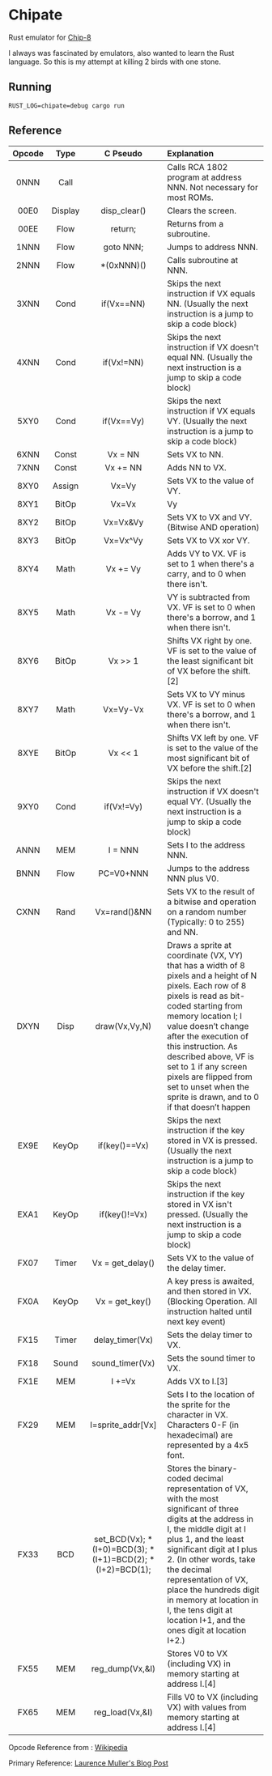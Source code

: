 # Chipate

Rust emulator for [Chip-8](https://en.wikipedia.org/wiki/CHIP-8)

I always was fascinated by emulators, also wanted to learn the Rust language.  So this is my attempt at killing 2 birds with one stone.

## Running

```
RUST_LOG=chipate=debug cargo run
```

## Reference

Opcode| Type | C Pseudo | Explanation
:---:|:---:|:---:|:---
0NNN | Call | | Calls RCA 1802 program at address NNN. Not necessary for most ROMs.
00E0 | Display | disp_clear() | Clears the screen.
00EE | Flow | return; | Returns from a subroutine.
1NNN | Flow | goto NNN; | Jumps to address NNN.
2NNN | Flow | *(0xNNN)() | Calls subroutine at NNN.
3XNN | Cond | if(Vx==NN) | Skips the next instruction if VX equals NN. (Usually the next instruction is a jump to skip a code block)
4XNN | Cond | if(Vx!=NN) | Skips the next instruction if VX doesn't equal NN. (Usually the next instruction is a jump to skip a code block)
5XY0 | Cond | if(Vx==Vy) | Skips the next instruction if VX equals VY. (Usually the next instruction is a jump to skip a code block)
6XNN | Const | Vx = NN | Sets VX to NN.
7XNN | Const | Vx += NN | Adds NN to VX.
8XY0 | Assign | Vx=Vy | Sets VX to the value of VY.
8XY1 | BitOp | Vx=Vx|Vy | Sets VX to VX or VY. (Bitwise OR operation)
8XY2 | BitOp | Vx=Vx&Vy | Sets VX to VX and VY. (Bitwise AND operation)
8XY3 | BitOp | Vx=Vx^Vy | Sets VX to VX xor VY.
8XY4 | Math | Vx += Vy | Adds VY to VX. VF is set to 1 when there's a carry, and to 0 when there isn't.
8XY5 | Math | Vx -= Vy | VY is subtracted from VX. VF is set to 0 when there's a borrow, and 1 when there isn't.
8XY6 | BitOp | Vx >> 1 | Shifts VX right by one. VF is set to the value of the least significant bit of VX before the shift.[2]
8XY7 | Math | Vx=Vy-Vx | Sets VX to VY minus VX. VF is set to 0 when there's a borrow, and 1 when there isn't.
8XYE | BitOp | Vx << 1 | Shifts VX left by one. VF is set to the value of the most significant bit of VX before the shift.[2]
9XY0 | Cond | if(Vx!=Vy) | Skips the next instruction if VX doesn't equal VY. (Usually the next instruction is a jump to skip a code block)
ANNN | MEM | I = NNN | Sets I to the address NNN.
BNNN | Flow | PC=V0+NNN | Jumps to the address NNN plus V0.
CXNN | Rand | Vx=rand()&NN | Sets VX to the result of a bitwise and operation on a random number (Typically: 0 to 255) and NN.
DXYN | Disp | draw(Vx,Vy,N) | Draws a sprite at coordinate (VX, VY) that has a width of 8 pixels and a height of N pixels. Each row of 8 pixels is read as bit-coded starting from memory location I; I value doesn’t change after the execution of this instruction. As described above, VF is set to 1 if any screen pixels are flipped from set to unset when the sprite is drawn, and to 0 if that doesn’t happen
EX9E | KeyOp | if(key()==Vx) | Skips the next instruction if the key stored in VX is pressed. (Usually the next instruction is a jump to skip a code block)
EXA1 | KeyOp | if(key()!=Vx) | Skips the next instruction if the key stored in VX isn't pressed. (Usually the next instruction is a jump to skip a code block)
FX07 | Timer | Vx = get_delay() | Sets VX to the value of the delay timer.
FX0A | KeyOp | Vx = get_key() | A key press is awaited, and then stored in VX. (Blocking Operation. All instruction halted until next key event)
FX15 | Timer | delay_timer(Vx) | Sets the delay timer to VX.
FX18 | Sound | sound_timer(Vx) | Sets the sound timer to VX.
FX1E | MEM | I +=Vx | Adds VX to I.[3]
FX29 | MEM | I=sprite_addr[Vx] | Sets I to the location of the sprite for the character in VX. Characters 0-F (in hexadecimal) are represented by a 4x5 font.
FX33 | BCD | set_BCD(Vx); *(I+0)=BCD(3); *(I+1)=BCD(2); *(I+2)=BCD(1); | Stores the binary-coded decimal representation of VX, with the most significant of three digits at the address in I, the middle digit at I plus 1, and the least significant digit at I plus 2. (In other words, take the decimal representation of VX, place the hundreds digit in memory at location in I, the tens digit at location I+1, and the ones digit at location I+2.)
FX55 | MEM | reg_dump(Vx,&I) | Stores V0 to VX (including VX) in memory starting at address I.[4]
FX65 | MEM | reg_load(Vx,&I) | Fills V0 to VX (including VX) with values from memory starting at address I.[4]

Opcode Reference from : [Wikipedia](https://en.wikipedia.org/wiki/CHIP-8#Opcode_table)

Primary Reference: [Laurence Muller's Blog Post](http://www.multigesture.net/articles/how-to-write-an-emulator-chip-8-interpreter/)
